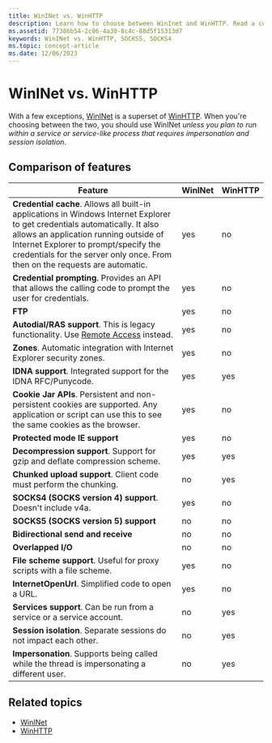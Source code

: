 ```yaml
---
title: WinINet vs. WinHTTP
description: Learn how to choose between WinInet and WinHTTP. Read a comparison of features, and review related topics.
ms.assetid: 77386b54-2c86-4a30-8c4c-88d5f15313d7
keywords: WinINet vs. WinHTTP, SOCKS5, SOCKS4
ms.topic: concept-article
ms.date: 12/06/2023
---
```


# WinINet vs. WinHTTP

With a few exceptions, [WinINet](portal.md) is a superset of [WinHTTP](/windows/desktop/WinHttp/winhttp-start-page). When you're choosing between the two, you should use WinINet *unless you plan to run within a service or service-like process that requires impersonation and session isolation*.

## Comparison of features

| Feature | WinINet | WinHTTP |
|-|-|-|
| **Credential cache**. Allows all built-in applications in Windows Internet Explorer to get credentials automatically. It also allows an application running outside of Internet Explorer to prompt/specify the credentials for the server only once. From then on the requests are automatic. | yes | no |
| **Credential prompting**. Provides an API that allows the calling code to prompt the user for credentials. | yes | no |
| **FTP** | yes | no |
| **Autodial/RAS support**. This is legacy functionality. Use [Remote Access](/windows/desktop/RRAS/portal) instead. | yes | no |
| **Zones**. Automatic integration with Internet Explorer security zones. | yes | no |
| **IDNA support**. Integrated support for the IDNA RFC/Punycode. | yes | yes |
| **Cookie Jar APIs**. Persistent and non-persistent cookies are supported. Any application or script can use this to see the same cookies as the browser. | yes | no |
| **Protected mode IE support** | yes | no |
| **Decompression support**. Support for gzip and deflate compression scheme. | yes | yes |
| **Chunked upload support**. Client code must perform the chunking. | no | yes |
| **SOCKS4 (SOCKS version 4) support**. Doesn't include v4a. | yes | no |
| **SOCKS5 (SOCKS version 5) support** | no | no |
| **Bidirectional send and receive** | no | no |
| **Overlapped I/O** | no | no |
| **File scheme support**. Useful for proxy scripts with a file scheme. | yes | no |
| **InternetOpenUrl**. Simplified code to open a URL. | yes | no |
| **Services support**. Can be run from a service or a service account. | no | yes |
| **Session isolation**. Separate sessions do not impact each other. | no | yes |
| **Impersonation**. Supports being called while the thread is impersonating a different user. | no | yes |

## Related topics

* [WinINet](/windows/desktop/WinInet/about-wininet)
* [WinHTTP](/windows/desktop/WinHttp/winhttp-start-page)

